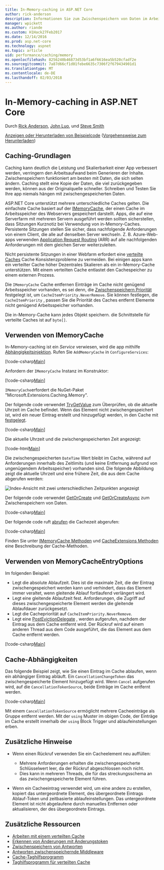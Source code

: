 ```yaml
---
title: In-Memory-caching in ASP.NET Core
author: rick-anderson
description: Informationen Sie zum Zwischenspeichern von Daten im Arbeitsspeicher in ASP.NET Core.
manager: wpickett
ms.author: riande
ms.custom: H1Hack27Feb2017
ms.date: 12/14/2016
ms.prod: asp.net-core
ms.technology: aspnet
ms.topic: article
uid: performance/caching/memory
ms.openlocfilehash: 8256240b46873d53bf1a6f6616ea5b520cfadf2e
ms.sourcegitcommit: 7a87d66cf1d01febe6635c7306f2f679434901d1
ms.translationtype: MT
ms.contentlocale: de-DE
ms.lasthandoff: 02/03/2018
---
```

# <a name="in-memory-caching-in-aspnet-core"></a>In-Memory-caching in ASP.NET Core

Durch [Rick Anderson](https://twitter.com/RickAndMSFT), [John Luo](https://github.com/JunTaoLuo), und [Steve Smith](https://ardalis.com/)

[Anzeigen oder Herunterladen von Beispielcode](https://github.com/aspnet/Docs/tree/master/aspnetcore/performance/caching/memory/sample) ([Vorgehensweise zum Herunterladen](xref:tutorials/index#how-to-download-a-sample))

## <a name="caching-basics"></a>Caching-Grundlagen

Caching kann deutlich die Leistung und Skalierbarkeit einer App verbessert werden, verringern den Arbeitsaufwand beim Generieren der Inhalte. Zwischenspeichern funktioniert am besten mit Daten, die sich selten ändern. Caching stellt eine Kopie der Daten, die viel zurückgegeben werden, können aus der Originalquelle schneller. Schreiben und Testen Sie Ihre app niemals hängen mit zwischengespeicherten Daten.

ASP.NET Core unterstützt mehrere unterschiedliche Caches gelten. Die einfachste Cache basiert auf der [IMemoryCache](https://docs.microsoft.com/aspnet/core/api/microsoft.extensions.caching.memory.imemorycache), der einen Cache im Arbeitsspeicher des Webservers gespeichert darstellt. Apps, die auf eine Serverfarm mit mehreren Servern ausgeführt werden sollten sicherstellen, dass Sitzungen Kurznotiz bei Verwendung von in-Memory-Caches. Persistente Sitzungen stellen Sie sicher, dass nachfolgende Anforderungen von einem Client, die alle auf denselben Server wechseln. Z. B. Azure-Web-apps verwenden [Application Request Routing](https://www.iis.net/learn/extensions/planning-for-arr) (ARR) auf alle nachfolgenden Anforderungen mit dem gleichen Server weiterzuleiten.

Nicht persistente Sitzungen in einer Webfarm erfordert eine [verteilte Caches](distributed.md) Cache Konsistenzprobleme zu vermeiden. Bei einigen apps kann ein verteilter Cache höher Dezentrales Skalieren als ein in-Memory-Cache unterstützen. Mit einem verteilten Cache entlastet den Cachespeicher zu einem externen Prozess. 

Die `IMemoryCache` Cache entfernen Einträge im Cache nicht genügend Arbeitsspeicher vorhanden, es sei denn, die [Zwischenspeichern Priorität](https://docs.microsoft.com/aspnet/core/api/microsoft.extensions.caching.memory.cacheitempriority) festgelegt ist, um `CacheItemPriority.NeverRemove`. Sie können festlegen, die `CacheItemPriority` , passen Sie die Priorität des Caches entfernt Elemente nicht genügend Arbeitsspeicher vorhanden.

Die in-Memory-Cache kann jedes Objekt speichern. die Schnittstelle für verteilte Caches ist auf `byte[]`.

## <a name="using-imemorycache"></a>Verwenden von IMemoryCache

In-Memory-caching ist ein *Service* verwiesen, wird die app mithilfe [Abhängigkeitsinjektion](../../fundamentals/dependency-injection.md). Rufen Sie `AddMemoryCache` in `ConfigureServices`:

[!code-csharp[Main](memory/sample/WebCache/Startup.cs?highlight=8)] 

Anfordern der `IMemoryCache` Instanz im Konstruktor:

[!code-csharp[Main](memory/sample/WebCache/Controllers/HomeController.cs?name=snippet_ctor&highlight=3,5-999)] 

`IMemoryCache`erfordert die NuGet-Paket "Microsoft.Extensions.Caching.Memory".

Der folgende code verwendet [TryGetValue](https://docs.microsoft.com/aspnet/core/api/microsoft.extensions.caching.memory.imemorycache#Microsoft_Extensions_Caching_Memory_IMemoryCache_TryGetValue_System_Object_System_Object__) zum Überprüfen, ob die aktuelle Uhrzeit im Cache befindet. Wenn das Element nicht zwischengespeichert ist, wird ein neuer Eintrag erstellt und hinzugefügt werden, in den Cache mit [festgelegt](https://docs.microsoft.com/aspnet/core/api/microsoft.extensions.caching.memory.cacheextensions#Microsoft_Extensions_Caching_Memory_CacheExtensions_Set__1_Microsoft_Extensions_Caching_Memory_IMemoryCache_System_Object___0_).

[!code-csharp[Main](memory/sample/WebCache/Controllers/HomeController.cs?name=snippet1)]

Die aktuelle Uhrzeit und die zwischengespeicherten Zeit angezeigt:

[!code-html[Main](memory/sample/WebCache/Views/Home/Cache.cshtml)]

Die zwischengespeicherten `DateTime` Wert bleibt im Cache, während auf Anforderungen innerhalb des Zeitlimits (und keine Entfernung aufgrund von ungenügendem Arbeitsspeicher) vorhanden sind. Die folgende Abbildung zeigt die aktuelle Uhrzeit und eine frühere Zeit, die aus dem Cache abgerufen werden:

![Index-Ansicht mit zwei unterschiedlichen Zeitpunkten angezeigt](memory/_static/time.png)

Der folgende code verwendet [GetOrCreate](https://docs.microsoft.com/aspnet/core/api/microsoft.extensions.caching.memory.cacheextensions#Microsoft_Extensions_Caching_Memory_CacheExtensions_GetOrCreate__1_Microsoft_Extensions_Caching_Memory_IMemoryCache_System_Object_System_Func_Microsoft_Extensions_Caching_Memory_ICacheEntry___0__) und [GetOrCreateAsync](https://docs.microsoft.com/aspnet/core/api/microsoft.extensions.caching.memory.cacheextensions#Microsoft_Extensions_Caching_Memory_CacheExtensions_GetOrCreateAsync__1_Microsoft_Extensions_Caching_Memory_IMemoryCache_System_Object_System_Func_Microsoft_Extensions_Caching_Memory_ICacheEntry_System_Threading_Tasks_Task___0___) zum Zwischenspeichern von Daten. 

[!code-csharp[Main](memory/sample/WebCache/Controllers/HomeController.cs?name=snippet2&highlight=3-7,14-19)]

Der folgende code ruft [abrufen](https://docs.microsoft.com/aspnet/core/api/microsoft.extensions.caching.memory.cacheextensions#Microsoft_Extensions_Caching_Memory_CacheExtensions_Get__1_Microsoft_Extensions_Caching_Memory_IMemoryCache_System_Object_) die Cachezeit abgerufen:

[!code-csharp[Main](memory/sample/WebCache/Controllers/HomeController.cs?name=snippet_gct)]

Finden Sie unter [IMemoryCache Methoden](https://docs.microsoft.com/aspnet/core/api/microsoft.extensions.caching.memory.imemorycache) und [CacheExtensions Methoden](https://docs.microsoft.com/aspnet/core/api/microsoft.extensions.caching.memory.cacheextensions) eine Beschreibung der Cache-Methoden.

## <a name="using-memorycacheentryoptions"></a>Verwenden von MemoryCacheEntryOptions

Im folgenden Beispiel:

- Legt die absolute Ablaufzeit. Dies ist die maximale Zeit, die der Eintrag zwischengespeichert werden kann und verhindert, dass das Element immer veraltet, wenn gleitende Ablauf fortlaufend verlängert wird.
- Legt eine gleitende Ablaufzeit fest. Anforderungen, die Zugriff auf dieses zwischengespeicherte Element werden die gleitende Ablaufdauer zurückgesetzt.
- Legt die Cachepriorität auf `CacheItemPriority.NeverRemove`. 
- Legt eine [PostEvictionDelegate](https://docs.microsoft.com/aspnet/core/api/microsoft.extensions.caching.memory.postevictiondelegate) , werden aufgerufen, nachdem der Eintrag aus dem Cache entfernt wird. Der Rückruf wird auf einem anderen Thread aus dem Code ausgeführt, die das Element aus dem Cache entfernt werden.

[!code-csharp[Main](memory/sample/WebCache/Controllers/HomeController.cs?name=snippet_et&highlight=14-20)]

## <a name="cache-dependencies"></a>Cache-Abhängigkeiten

Das folgende Beispiel zeigt, wie Sie einen Eintrag im Cache ablaufen, wenn ein abhängiger Eintrag abläuft. Ein `CancellationChangeToken` das zwischengespeicherte Element hinzugefügt wird. Wenn `Cancel` aufgerufen wird, auf die `CancellationTokenSource`, beide Einträge im Cache entfernt werden. 

[!code-csharp[Main](memory/sample/WebCache/Controllers/HomeController.cs?name=snippet_ed)]

Mit einem `CancellationTokenSource` ermöglicht mehrere Cacheeinträge als Gruppe entfernt werden. Mit der `using` Muster im obigen Code, der Einträge im Cache erstellt innerhalb der `using` Block Trigger und ablaufeinstellungen erben.

## <a name="additional-notes"></a>Zusätzliche Hinweise

- Wenn einen Rückruf verwenden Sie ein Cacheelement neu auffüllen:

  - Mehrere Anforderungen erhalten die zwischengespeicherte Schlüsselwert leer, da der Rückruf abgeschlossen noch nicht. 
  - Dies kann in mehreren Threads, die für das streckungsschema an das zwischengespeicherte Element führen.

- Wenn ein Cacheeintrag verwendet wird, um eine andere zu erstellen, kopiert das untergeordnete Element, des übergeordnete Eintrags Ablauf-Token und zeitbasierte ablaufeinstellungen. Das untergeordnete Element ist nicht abgelaufene durch manuelles Entfernen oder aktualisieren, der des übergeordnete Eintrags.

## <a name="additional-resources"></a>Zusätzliche Ressourcen

* [Arbeiten mit einem verteilten Cache](xref:performance/caching/distributed)
* [Erkennen von Änderungen mit Änderungstoken](xref:fundamentals/primitives/change-tokens)
* [Zwischenspeichern von Antworten](xref:performance/caching/response)
* [Antworten zwischenspeichernde Middleware](xref:performance/caching/middleware)
* [Cache-Taghilfsprogramm](xref:mvc/views/tag-helpers/builtin-th/cache-tag-helper)
* [Taghilfsprogramm für verteilten Cache](xref:mvc/views/tag-helpers/builtin-th/distributed-cache-tag-helper)
